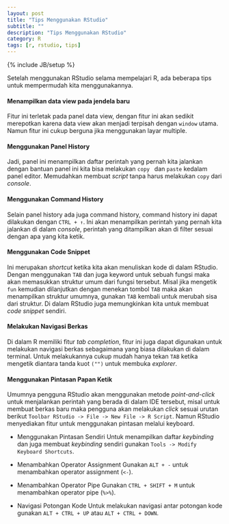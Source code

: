 ```yaml
---
layout: post
title: "Tips Menggunakan RStudio"
subtitle: ""
description: "Tips Menggunakan RStudio"
category: R
tags: [r, rstudio, tips]
---
```

{% include JB/setup %}

Setelah menggunakan RStudio selama mempelajari R, ada beberapa tips untuk mempermudah kita menggunakannya.

#### Menampilkan data view pada jendela baru
Fitur ini terletak pada panel data view, dengan fitur ini akan sedikit merepotkan karena data view akan menjadi terpisah dengan `window` utama. Namun fitur ini cukup berguna jika menggunakan layar multiple.


#### Menggunakan Panel History
Jadi, panel ini menampilkan daftar perintah yang pernah kita jalankan dengan bantuan panel ini kita bisa melakukan `copy ` dan `paste` kedalam panel editor. Memudahkan membuat _script_ tanpa harus melakukan `copy` dari _console_.


#### Menggunakan Command History
Selain panel history ada juga command history, command history ini dapat dilakukan dengan `CTRL + ↑`. Ini akan menampilkan perintah yang pernah kita jalankan di dalam _console_, perintah yang ditampilkan akan di filter sesuai dengan apa yang kita ketik.


#### Menggunakan Code Snippet
Ini merupakan _shortcut_ ketika kita akan menuliskan kode di dalam RStudio. Dengan menggunakan `TAB` dan juga keyword untuk sebuah fungsi maka akan memasukkan struktur umum dari fungsi tersebut. Misal jika mengetik `fun` kemudian dilanjutkan dengan menekan tombol `TAB` maka akan menampilkan struktur umumnya, gunakan `TAB` kembali untuk merubah sisa dari struktur. Di dalam RStudio juga memungkinkan kita untuk membuat _code snippet_ sendiri.


#### Melakukan Navigasi Berkas
Di dalam R memiliki fitur _tab completion_, fitur ini juga dapat digunakan untuk melakukan navigasi berkas sebagaimana yang biasa dilakukan di dalam terminal. Untuk melakukannya cukup mudah hanya tekan `TAB` ketika mengetik diantara tanda kuot `("")` untuk membuka _explorer_.


#### Menggunakan Pintasan Papan Ketik
Umumnya pengguna RStudio akan menggunakan metode _point-and-click_ untuk menjalankan perintah yang berada di dalam IDE tersebut, misal untuk membuat berkas baru maka pengguna akan melakukan _click_ sesuai urutan berikut `Toolbar RStudio -> File -> New File -> R Script`. Namun RStudio menyediakan fitur untuk menggunakan pintasan melalui keyboard.

- Menggunakan Pintasan Sendiri
    Untuk menampilkan daftar _keybinding_ dan juga membuat _keybinding_ sendiri gunakan `Tools -> Modify Keyboard Shortcuts`.

- Menambahkan Operator Assignment
    Gunakan `ALT + -` untuk menambahkan operator assignment (`<-`).

- Menambahkan Operator Pipe
    Gunakan `CTRL + SHIFT + M` untuk menambahkan operator pipe (`%>%`).

- Navigasi Potongan Kode
    Untuk melakukan navigasi antar potongan kode gunakan `ALT + CTRL + UP` atau `ALT + CTRL + DOWN`.